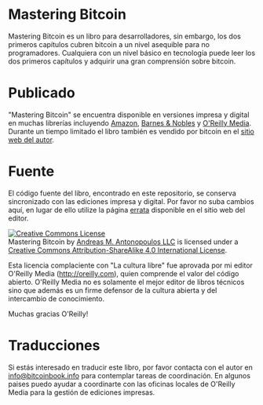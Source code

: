 # Mastering Bitcoin

Mastering Bitcoin es un libro para desarrolladores, sin embargo, los dos primeros capítulos cubren bitcoin a un nivel asequible para no programadores. Cualquiera con un nivel básico en tecnología puede leer los dos primeros capítulos y adquirir una gran comprensión sobre bitcoin.

# Publicado

"Mastering Bitcoin" se encuentra disponible en versiones impresa y digital en muchas librerías incluyendo  [Amazon](http://www.amazon.com/Mastering-Bitcoin-Unlocking-Digital-Crypto-Currencies/dp/1449374042), [Barnes & Nobles](http://www.barnesandnoble.com/w/mastering-bitcoin-andreas-m-antonopoulos/1119253039?ean=9781449374044
) y [O'Reilly Media](http://shop.oreilly.com/product/0636920032281.do). Durante un tiempo limitado el libro también es vendido por bitcoin en el [sitio web del autor](http://bitcoinbook.info).

# Fuente

El código fuente del libro, encontrado en este repositorio, se conserva sincronizado con las ediciones impresa y digital. Por favor no suba cambios aquí, en lugar de ello utilize la página  [errata](http://www.oreilly.com/catalog/errata.csp?isbn=0636920032281) disponible en el sitio web del editor.


<a rel="license" href="http://creativecommons.org/licenses/by-sa/4.0/"><img alt="Creative Commons License" style="border-width:0" src="https://i.creativecommons.org/l/by-sa/4.0/88x31.png" /></a><br /><span xmlns:dct="http://purl.org/dc/terms/" href="http://purl.org/dc/dcmitype/Text" property="dct:title" rel="dct:type">Mastering Bitcoin</span> by <a xmlns:cc="http://creativecommons.org/ns#" href="http://antonopoulos.com/" property="cc:attributionName" rel="cc:attributionURL">Andreas M. Antonopoulos LLC</a> is licensed under a <a rel="license" href="http://creativecommons.org/licenses/by-sa/4.0/">Creative Commons Attribution-ShareAlike 4.0 International License</a>.

Esta licencia complaciente con "La cultura libre" fue aprovada por mi editor O'Reilly Media (http://oreilly.com), quien comprende el valor del código abierto. O'Reilly Media no es solamente el mejor editor de libros técnicos sino que además es un firme defensor de la cultura abierta y del intercambio de conocimiento. 

Muchas gracias O'Reilly!

# Traducciones

Si estás interesado en traducir este libro, por favor contacta con el autor en info@bitcoinbook.info para contemplar tareas de coordinación. En algunos paises  puedo ayudar a coordinarte con las oficinas locales de O'Reilly Media para la gestión de ediciones impresas.